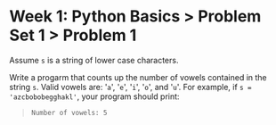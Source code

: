 # Week 1: Python Basics > Problem Set 1 > Problem 1

Assume `s` is a string of lower case characters.

Write a progarm that counts up the number of vowels contained in the string `s`. Valid vowels are: '`a`', '`e`', '`i`', '`o`', and '`u`'. For example, if `s = 'azcbobobegghakl'`, your program should print:

> `Number of vowels: 5`

